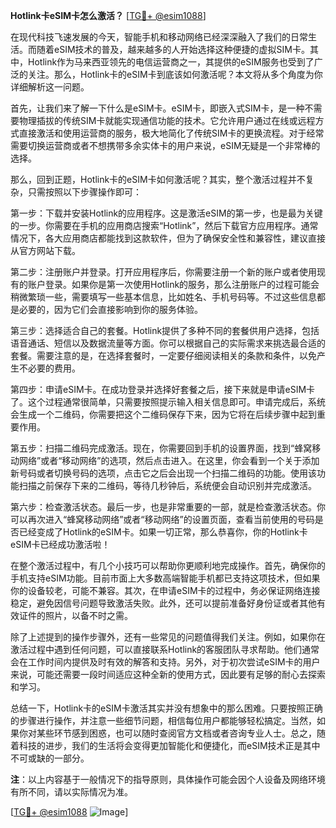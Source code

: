 **Hotlink卡eSIM卡怎么激活？** [[TG💪+ @esim1088](https://t.me/s/esim1088)]

在现代科技飞速发展的今天，智能手机和移动网络已经深深融入了我们的日常生活。而随着eSIM技术的普及，越来越多的人开始选择这种便捷的虚拟SIM卡。其中，Hotlink作为马来西亚领先的电信运营商之一，其提供的eSIM服务也受到了广泛的关注。那么，Hotlink卡的eSIM卡到底该如何激活呢？本文将从多个角度为你详细解析这一问题。

首先，让我们来了解一下什么是eSIM卡。eSIM卡，即嵌入式SIM卡，是一种不需要物理插拔的传统SIM卡就能实现通信功能的技术。它允许用户通过在线或远程方式直接激活和使用运营商的服务，极大地简化了传统SIM卡的更换流程。对于经常需要切换运营商或者不想携带多余实体卡的用户来说，eSIM无疑是一个非常棒的选择。

那么，回到正题，Hotlink卡的eSIM卡如何激活呢？其实，整个激活过程并不复杂，只需按照以下步骤操作即可：

第一步：下载并安装Hotlink的应用程序。这是激活eSIM的第一步，也是最为关键的一步。你需要在手机的应用商店搜索“Hotlink”，然后下载官方应用程序。通常情况下，各大应用商店都能找到这款软件，但为了确保安全性和兼容性，建议直接从官方网站下载。

第二步：注册账户并登录。打开应用程序后，你需要注册一个新的账户或者使用现有的账户登录。如果你是第一次使用Hotlink的服务，那么注册账户的过程可能会稍微繁琐一些，需要填写一些基本信息，比如姓名、手机号码等。不过这些信息都是必要的，因为它们会直接影响到你的服务体验。

第三步：选择适合自己的套餐。Hotlink提供了多种不同的套餐供用户选择，包括语音通话、短信以及数据流量等方面。你可以根据自己的实际需求来挑选最合适的套餐。需要注意的是，在选择套餐时，一定要仔细阅读相关的条款和条件，以免产生不必要的费用。

第四步：申请eSIM卡。在成功登录并选择好套餐之后，接下来就是申请eSIM卡了。这个过程通常很简单，只需要按照提示输入相关信息即可。申请完成后，系统会生成一个二维码，你需要把这个二维码保存下来，因为它将在后续步骤中起到重要作用。

第五步：扫描二维码完成激活。现在，你需要回到手机的设置界面，找到“蜂窝移动网络”或者“移动网络”的选项，然后点击进入。在这里，你会看到一个关于添加新号码或者切换号码的选项，点击它之后会出现一个扫描二维码的功能。使用该功能扫描之前保存下来的二维码，等待几秒钟后，系统便会自动识别并完成激活。

第六步：检查激活状态。最后一步，也是非常重要的一部，就是检查激活状态。你可以再次进入“蜂窝移动网络”或者“移动网络”的设置页面，查看当前使用的号码是否已经变成了Hotlink的eSIM卡。如果一切正常，那么恭喜你，你的Hotlink卡eSIM卡已经成功激活啦！

在整个激活过程中，有几个小技巧可以帮助你更顺利地完成操作。首先，确保你的手机支持eSIM功能。目前市面上大多数高端智能手机都已支持这项技术，但如果你的设备较老，可能不兼容。其次，在申请eSIM卡的过程中，务必保证网络连接稳定，避免因信号问题导致激活失败。此外，还可以提前准备好身份证或者其他有效证件的照片，以备不时之需。

除了上述提到的操作步骤外，还有一些常见的问题值得我们关注。例如，如果你在激活过程中遇到任何问题，可以直接联系Hotlink的客服团队寻求帮助。他们通常会在工作时间内提供及时有效的解答和支持。另外，对于初次尝试eSIM卡的用户来说，可能还需要一段时间适应这种全新的使用方式，因此要有足够的耐心去探索和学习。

总结一下，Hotlink卡的eSIM卡激活其实并没有想象中的那么困难。只要按照正确的步骤进行操作，并注意一些细节问题，相信每位用户都能够轻松搞定。当然，如果你对某些环节感到困惑，也可以随时查阅官方文档或者咨询专业人士。总之，随着科技的进步，我们的生活将会变得更加智能化和便捷化，而eSIM技术正是其中不可或缺的一部分。

**注**：以上内容基于一般情况下的指导原则，具体操作可能会因个人设备及网络环境有所不同，请以实际情况为准。

[[TG💪+ @esim1088](https://t.me/s/esim1088) ![Image](https://i.postimg.cc/4NQfJmqS/Snipaste-2025-05-13-00-14-12.png)]